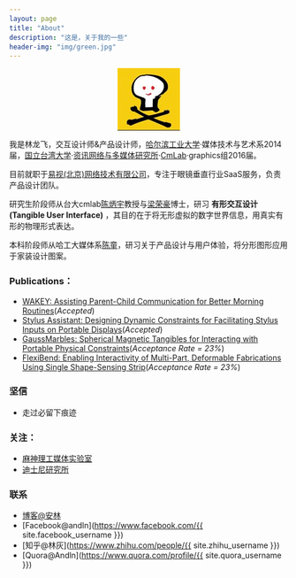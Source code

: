 ```yaml
---
layout: page
title: "About"
description: "这是，关于我的一些"
header-img: "img/green.jpg"
---
```



<center>
    <p><img src="https://raw.githubusercontent.com/Andln/andln.github.io/master/img/andln.jpg" align="center"></p>
</center>

我是林龙飞，交互设计师&产品设计师，[哈尔滨工业大学](www.hit.edu.cn)·媒体技术与艺术系2014届，[国立台湾大学](www.ntu.edu.tw)·[资讯网络与多媒体研究所](http://www.inm.ntu.edu.tw/main.php)·[CmLab](https://www.cmlab.csie.ntu.edu.tw/new_cml_website/index.php)·graphics组2016届。

目前就职于[易视(北京)网络技术有限公司](http://www.epeijing.cn/)，专注于眼镜垂直行业SaaS服务，负责产品设计团队。

研究生阶段师从台大cmlab[陈炳宇](http://graphics.csie.ntu.edu.tw/~robin/)教授与[梁荣豪](http://www.cmlab.csie.ntu.edu.tw/~howieliang/)博士，研习 **有形交互设计(Tangible User Interface)** ，其目的在于将无形虚拟的数字世界信息，用真实有形的物理形式表达。

本科阶段师从哈工大媒体系[陈童](http://www.everyinch.net/)，研习关于产品设计与用户体验，将分形图形应用于家装设计图案。



### Publications：
- [WAKEY: Assisting Parent-Child Communication for Better Morning Routines]()(*Accepted*)
- [Stylus Assistant: Designing Dynamic Constraints for Facilitating Stylus Inputs on Portable Displays]()(*Accepted*)
- [GaussMarbles: Spherical Magnetic Tangibles for Interacting with Portable Physical Constraints](http://dl.acm.org/citation.cfm?id=2858559&CFID=790246963&CFTOKEN=33371935)(*Acceptance Rate = 23%*)
- [FlexiBend: Enabling Interactivity of Multi-Part, Deformable Fabrications Using Single Shape-Sensing Strip](http://dl.acm.org/citation.cfm?id=2807456&CFID=790246963&CFTOKEN=33371935)(*Acceptance Rate = 23%*)


### 坚信

- 走过必留下痕迹


### 关注：

- [麻神理工媒体实验室](www.media.mit.edu/)
- [迪士尼研究所](https://www.disneyresearch.com/projects/)

### 联系

- [博客@安林](andln.com)
- [Facebook@andln](https://www.facebook.com/{{ site.facebook_username }})
- [知乎@林灰](https://www.zhihu.com/people/{{ site.zhihu_username }})
- [Quora@Andln](https://www.quora.com/profile/{{ site.quora_username }})





